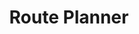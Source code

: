 ---
title: Route Planner
layout: post
image: /images/small/abrp.jpg
external: https://abetterrouteplanner.com/
icons: <i class="fas fa-map-marker-alt"></i>
---
